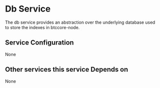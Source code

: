 # Db Service

The db service provides an abstraction over the underlying database used to store the indexes in btccore-node.

## Service Configuration

None

## Other services this service Depends on

None
